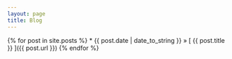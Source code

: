 ```yaml
---
layout: page
title: Blog
---
```


{% for post in site.posts %} * {{ post.date | date_to_string  }} &raquo; [ {{ post.title  }}  ]({{ post.url  }})
{% endfor %}

